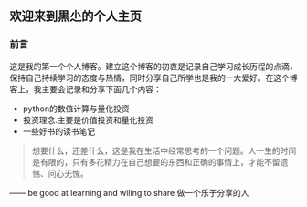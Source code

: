 ## 欢迎来到黒尐的个人主页

### 前言

这是我的第一个个人博客。建立这个博客的初衷是记录自己学习成长历程的点滴，保持自己持续学习的态度与热情，同时分享自己所学也是我的一大爱好。在这个博客上，我主要会记录和分享下面几个内容：

* python的数值计算与量化投资
* 投资理念.主要是价值投资和量化投资
* 一些好书的读书笔记

>想要什么，还差什么，这是我在生活中经常思考的一个问题。人一生的时间是有限的，只有多花精力在自己想要的东西和正确的事情上，才能不留遗憾、问心无愧。

 

   —— be good at learning and wiling to share
   做一个乐于分享的人